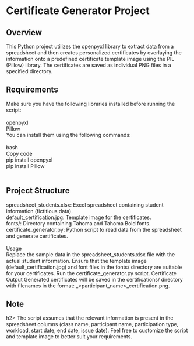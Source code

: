 <h1>Certificate Generator Project</h1>
<h2>Overview<br></h2>
This Python project utilizes the openpyxl library to extract data from a spreadsheet and then creates personalized certificates by overlaying the information onto a predefined certificate template image using the PIL (Pillow) library. The certificates are saved as individual PNG files in a specified directory.

<h2>Requirements<br></h2>
Make sure you have the following libraries installed before running the script:<br>
<br>
openpyxl<br>
Pillow<br>
You can install them using the following commands:<br>
<br>
bash<br>
Copy code<br>
pip install openpyxl<br>
pip install Pillow<br>
<br>
<h2>Project Structure<br></h2>

spreadsheet_students.xlsx: Excel spreadsheet containing student information (fictitious data).<br>
default_certification.jpg: Template image for the certificates.<br>
fonts/: Directory containing Tahoma and Tahoma Bold fonts.<br>
certificate_generator.py: Python script to read data from the spreadsheet and generate certificates.<br>
<br>Usage<br>
Replace the sample data in the spreadsheet_students.xlsx file with the actual student information.
Ensure that the template image (default_certification.jpg) and font files in the fonts/ directory are suitable for your certificates.
Run the certificate_generator.py script.
Certificate Output
Generated certificates will be saved in the certifications/ directory with filenames in the format: <index>_<participant_name>_certification.png.

<h2>Note</h2>h2>
The script assumes that the relevant information is present in the spreadsheet columns (class name, participant name, participation type, workload, start date, end date, issue date).
Feel free to customize the script and template image to better suit your requirements.
